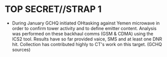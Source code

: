 # TOP SECRET//STRAP 1 

- During January GCHQ initiated OHtasking against Yemen microwave in order to confirm tower activity and to define emitter content. Analysis was performed on these backhaul comms (GSM \& CDMA) using the ICS2 tool. Results have so far provided vaice, SMS and at least one DNR hit. Collection has contributed highly to CT's work on this target. (GCHQ sources)

